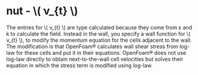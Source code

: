 # nut - \\( ν_{t} \\)

The entries for \\( ν_{t} \\) are type calculated because they come from ε and k
to calculate the field. Instead in the wall, you specify a wall function
for \\( ν_{t} \\), to modify the momentum equation for the cells adjacent to the
wall. The modification is that OpenFoam® calculates wall shear stress
from log-law for these cells and put it in their equations. OpenFoam®
does not use log-law directly to obtain next-to-the-wall cell velocities
but solves their equation in which the stress term is modified using
log-law.